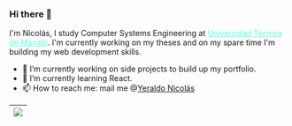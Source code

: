 ### Hi there 👋

I'm Nicolás, I study Computer Systems Engineering at <a style="color:#64ffda" href="https://utm.edu.ec/">Universidad Técnica de Manabí</a>. I'm currently working on my theses and on my spare time I'm building my web development skills.

- 🔭 I’m currently working on side projects to build up my portfolio.
- 🌱 I’m currently learning React.
- 📫 How to reach me: mail me @[Yeraldo Nicolás](mailto:nicola1994n@gmail.com?subject=[GitHub]%20Source%20Han%20Sans) 


<!--
**ichiklaus/ichiklaus** is a ✨ _special_ ✨ repository because its `README.md` (this file) appears on your GitHub profile.

Here are some ideas to get you started:

- 🔭 I’m currently working on side projects to build up my portfolio.
- 🌱 I’m currently learning React.
- 📫 How to reach me: nicola1994n@gmail.com
-->


| <a href="https://github.com/ichiklaus/github-readme-stats"><img align="center" src="https://github-readme-stats.vercel.app/api/top-langs/?username=ichiklaus&langs_count=8&layout=compact&bg_color=DEG,22272e,22272e&text_color=ccd6f6&title_color=64ffda&exclude_repo=JPMC-tech-task-1-py3&hide_border=true" /></a> |
| ------------- | 
